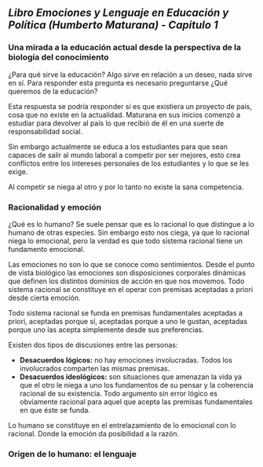 ## _Libro Emociones y Lenguaje en Educación y Política (Humberto Maturana) - Capitulo 1_

### Una mirada a la educación actual desde la perspectiva de la biología del conocimiento

¿Para qué sirve la educación? Algo sirve en relación a un deseo, nada sirve en sí. Para responder
esta pregunta es necesario preguntarse ¿Qué queremos de la educación?

Esta respuesta se podría responder si es que existiera un proyecto de país, cosa que no existe en
la actualidad. Maturana en sus inicios comenzó a estudiar para devolver al país lo que recibió de
él en una suerte de responsabilidad social.

Sin embargo actualmente se educa a los estudiantes para que sean capaces de salir al mundo laboral
a competir por ser mejores, esto crea conflictos entre los intereses personales de los estudiantes
y lo que se les exige.

Al competir se niega al otro y por lo tanto no existe la sana competencia.




### Racionalidad y emoción

¿Qué es lo humano? Se suele pensar que es lo racional lo que distingue a lo humano de otras
especies. Sin embargo esto nos ciega, ya que lo racional niega lo emocional, pero la verdad es que todo sistema racional tiene un fundamento emocional. 

Las emociones no son lo que se conoce como sentimientos. Desde el punto de vista biológico las
emociones son disposiciones corporales dinámicas que definen los distintos dominios de acción en
que nos movemos. Todo sistema racional se constituye en el operar con premisas aceptadas a
priori desde cierta emoción. 

Todo sistema racional se funda en premisas fundamentales aceptadas a priori, aceptadas porque sí,
aceptadas porque a uno le gustan, aceptadas porque uno las acepta simplemente desde sus
preferencias.

Existen dos tipos de discusiones entre las personas:
  
  * **Desacuerdos lógicos:** no hay emociones involucradas. Todos los involucrados comparten las mismas
    premisas.
  * **Desacuerdos ideológicos:** son situaciones que amenazan la vida ya que el otro le niega a uno
    los fundamentos de su pensar y la coherencia racional de su existencia. Todo argumento sin error lógico es obviamente racional para aquel que acepta las premisas fundamentales en que
    éste se funda.

Lo humano se constituye en el entrelazamiento de lo emocional con lo racional. Donde la emoción da posibilidad a la razón.




### Origen de lo humano: el lenguaje

